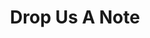 ---
title: "Drop Us A Note"
description: "this is meta description"
bg_image: "images/feature-bg.jpg"
layout: "contact"
draft: false
---